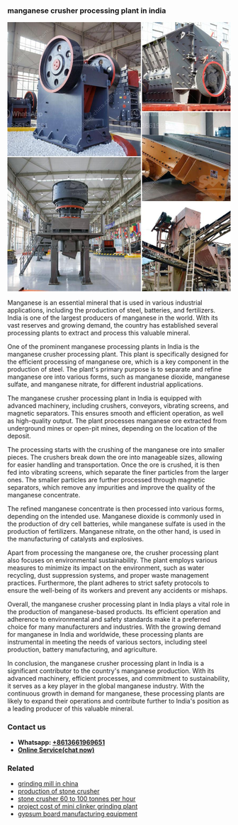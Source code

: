 <h3>manganese crusher processing plant in india</h3><img src='1702950177.jpg' alt=''><p>Manganese is an essential mineral that is used in various industrial applications, including the production of steel, batteries, and fertilizers. India is one of the largest producers of manganese in the world. With its vast reserves and growing demand, the country has established several processing plants to extract and process this valuable mineral.</p><p>One of the prominent manganese processing plants in India is the manganese crusher processing plant. This plant is specifically designed for the efficient processing of manganese ore, which is a key component in the production of steel. The plant's primary purpose is to separate and refine manganese ore into various forms, such as manganese dioxide, manganese sulfate, and manganese nitrate, for different industrial applications.</p><p>The manganese crusher processing plant in India is equipped with advanced machinery, including crushers, conveyors, vibrating screens, and magnetic separators. This ensures smooth and efficient operation, as well as high-quality output. The plant processes manganese ore extracted from underground mines or open-pit mines, depending on the location of the deposit.</p><p>The processing starts with the crushing of the manganese ore into smaller pieces. The crushers break down the ore into manageable sizes, allowing for easier handling and transportation. Once the ore is crushed, it is then fed into vibrating screens, which separate the finer particles from the larger ones. The smaller particles are further processed through magnetic separators, which remove any impurities and improve the quality of the manganese concentrate.</p><p>The refined manganese concentrate is then processed into various forms, depending on the intended use. Manganese dioxide is commonly used in the production of dry cell batteries, while manganese sulfate is used in the production of fertilizers. Manganese nitrate, on the other hand, is used in the manufacturing of catalysts and explosives.</p><p>Apart from processing the manganese ore, the crusher processing plant also focuses on environmental sustainability. The plant employs various measures to minimize its impact on the environment, such as water recycling, dust suppression systems, and proper waste management practices. Furthermore, the plant adheres to strict safety protocols to ensure the well-being of its workers and prevent any accidents or mishaps.</p><p>Overall, the manganese crusher processing plant in India plays a vital role in the production of manganese-based products. Its efficient operation and adherence to environmental and safety standards make it a preferred choice for many manufacturers and industries. With the growing demand for manganese in India and worldwide, these processing plants are instrumental in meeting the needs of various sectors, including steel production, battery manufacturing, and agriculture.</p><p>In conclusion, the manganese crusher processing plant in India is a significant contributor to the country's manganese production. With its advanced machinery, efficient processes, and commitment to sustainability, it serves as a key player in the global manganese industry. With the continuous growth in demand for manganese, these processing plants are likely to expand their operations and contribute further to India's position as a leading producer of this valuable mineral.</p><h3>Contact us</h3><ul><li><strong>Whatsapp:&nbsp;<a href="https://wa.me/8613661969651">+8613661969651</a></strong></li><li><a href="https://swt.shibang-china.com/?git&amp;zhl&amp;manganese crusher processing plant in india"><strong>Online Service(chat now)</strong></a></li></ul><h3>Related</h3><ul><li><a href='grinding mill in china.md'>grinding mill in china</a></li><li><a href='production of stone crusher.md'>production of stone crusher</a></li><li><a href='stone crusher 60 to 100 tonnes per hour.md'>stone crusher 60 to 100 tonnes per hour</a></li><li><a href='project cost of mini clinker grinding plant.md'>project cost of mini clinker grinding plant</a></li><li><a href='gypsum board manufacturing equipment.md'>gypsum board manufacturing equipment</a></li></ul>